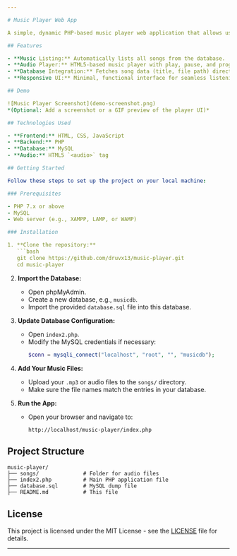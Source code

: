```yaml
---

# Music Player Web App

A simple, dynamic PHP-based music player web application that allows users to browse, play, and manage a list of music tracks stored in a MySQL database.

## Features

- **Music Listing:** Automatically lists all songs from the database.
- **Audio Player:** HTML5-based music player with play, pause, and progress functionality.
- **Database Integration:** Fetches song data (title, file path) directly from a MySQL database.
- **Responsive UI:** Minimal, functional interface for seamless listening.

## Demo

![Music Player Screenshot](demo-screenshot.png)  
*(Optional: Add a screenshot or a GIF preview of the player UI)*

## Technologies Used

- **Frontend:** HTML, CSS, JavaScript
- **Backend:** PHP
- **Database:** MySQL
- **Audio:** HTML5 `<audio>` tag

## Getting Started

Follow these steps to set up the project on your local machine:

### Prerequisites

- PHP 7.x or above
- MySQL
- Web server (e.g., XAMPP, LAMP, or WAMP)

### Installation

1. **Clone the repository:**
   ```bash
   git clone https://github.com/druvx13/music-player.git
   cd music-player
   ```

2. **Import the Database:**
   - Open phpMyAdmin.
   - Create a new database, e.g., `musicdb`.
   - Import the provided `database.sql` file into this database.

3. **Update Database Configuration:**
   - Open `index2.php`.
   - Modify the MySQL credentials if necessary:
     ```php
     $conn = mysqli_connect("localhost", "root", "", "musicdb");
     ```

4. **Add Your Music Files:**
   - Upload your `.mp3` or audio files to the `songs/` directory.
   - Make sure the file names match the entries in your database.

5. **Run the App:**
   - Open your browser and navigate to:
     ```
     http://localhost/music-player/index.php
     ```

## Project Structure

```
music-player/
├── songs/              # Folder for audio files
├── index2.php          # Main PHP application file
├── database.sql        # MySQL dump file
├── README.md           # This file
```

## License

This project is licensed under the MIT License - see the [LICENSE](LICENSE) file for details.


---
```

